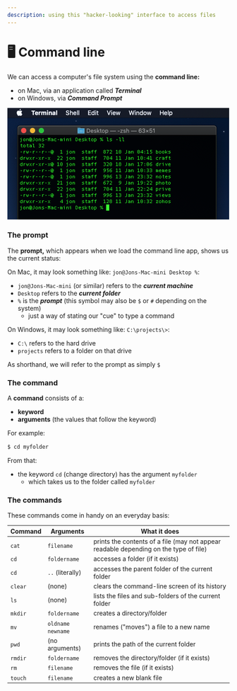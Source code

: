 ```yaml
---
description: using this "hacker-looking" interface to access files
---
```


# 🖥️ Command line

We can access a computer's file system using the **command line:**&#x20;

* on Mac, via an application called _**Terminal**_&#x20;
* on Windows, via _**Command Prompt**_

![](../../../.gitbook/assets/docs-commandline-2.png)

### The prompt

The **prompt,** which appears when we load the command line app, shows us the current status:

On Mac, it may look something like: `jon@Jons-Mac-mini Desktop %`:

* `jon@Jons-Mac-mini` (or similar) refers to the _**current machine**_
* `Desktop` refers to the _**current folder**_
* `%` is the _**prompt**_ (this symbol may also be `$` or `#` depending on the system)
  * just a way of stating our "cue" to type a command

On Windows, it may look something like: `C:\projects\>`:

* `C:\` refers to the hard drive
* `projects` refers to a folder on that drive

As shorthand, we will refer to the prompt as simply `$`

### The command

A **command** consists of a:

* **keyword**
* **arguments** (the values that follow the keyword)

For example:

```bash
$ cd myfolder
```

From that:

* the keyword `cd` (change directory) has the argument `myfolder`
  * which takes us to the folder called `myfolder`

### The commands

These commands come in handy on an everyday basis:

| Command | Arguments         | What it does                                                                          |
| ------- | ----------------- | ------------------------------------------------------------------------------------- |
| `cat`   | `filename`        | prints the contents of a file (may not appear readable depending on the type of file) |
| `cd`    | `foldername`      | accesses a folder (if it exists)                                                      |
| `cd`    | `..` (literally)  | accesses the parent folder of the current folder                                      |
| `clear` | (none)            | clears the command-line screen of its history                                         |
| `ls`    | (none)            | lists the files and sub-folders of the current folder                                 |
| `mkdir` | `foldername`      | creates a directory/folder                                                            |
| `mv`    | `oldname newname` | renames ("moves") a file to a new name                                                |
| `pwd`   | (no arguments)    | prints the path of the current folder                                                 |
| `rmdir` | `foldername`      | removes the directory/folder (if it exists)                                           |
| `rm`    | `filename`        | removes the file (if it exists)                                                       |
| `touch` | `filename`        | creates a new blank file                                                              |
